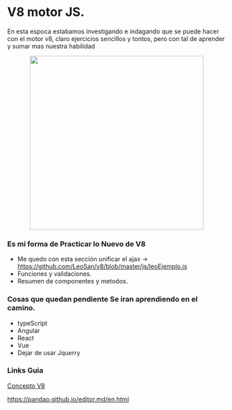 # V8 motor JS. 
En esta espoca estabamos investigando e indagando que se puede hacer con el motor v8, claro ejercicios sencillos y tontos, pero con tal de aprender y sumar mas nuestra  habilidad 

<p align="center"><a href="https://github.com/LeoSan/v8" target="_blank"><img src="https://www.digital55.com/wp-content/uploads/2019/12/google-actualiza-su-famoso-motor-v8-a-su-octava-version.png" width="400"></a></p>

### Es mi forma de Practicar lo Nuevo de V8
- Me quedo con esta sección unificar el ajax ->  https://github.com/LeoSan/v8/blob/master/js/leoEjemplo.js
- Funciones y validaciones. 
- Resumen de componentes y metodos. 

### Cosas que quedan pendiente Se iran aprendiendo en el camino. 
- typeScript
- Angular
- React
- Vue
- Dejar de usar Jquerry 

### Links Guia 
[Concepto V8](https://es.wikipedia.org/wiki/V8_(Ingenieria_JavaScript))

https://pandao.github.io/editor.md/en.html
